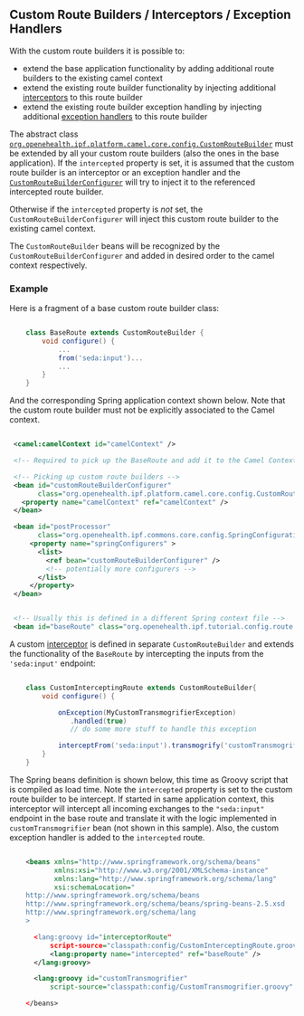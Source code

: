 ## Custom Route Builders / Interceptors / Exception Handlers

With the custom route builders it is possible to:

* extend the base application functionality by adding additional route builders to the existing camel context
* extend the existing route builder functionality by injecting additional [interceptors](http://camel.apache.org/intercept.html) to this route builder
* extend the existing route builder exception handling by injecting additional [exception handlers](http://camel.apache.org/exception-clause.html) to this route builder

The abstract class [`org.openehealth.ipf.platform.camel.core.config.CustomRouteBuilder`](../apidocs/org/openehealth/ipf/platform/camel/core/config/CustomRouteBuilder.html)  must be extended by all your
custom route builders (also the ones in the base application). If the `intercepted` property is set, it is assumed
that the custom route builder is an interceptor or an exception handler and the
[`CustomRouteBuilderConfigurer`](../apidocs/org/openehealth/ipf/platform/camel/core/config/CustomRouteBuilderConfigurer.html) will try
to inject it to the referenced intercepted route builder.

Otherwise if the `intercepted` property is *not* set, the `CustomRouteBuilderConfigurer` will inject this custom route builder
to the existing camel context.

The `CustomRouteBuilder` beans will be recognized by the `CustomRouteBuilderConfigurer` and added in desired order to the camel context respectively.


### Example

Here is a fragment of a base custom route builder class:

```groovy

    class BaseRoute extends CustomRouteBuilder {
        void configure() {
            ...
            from('seda:input')...
            ...
        }
    }

```

And the corresponding Spring application context shown below. Note that the custom route builder must not be explicitly associated to the Camel context.

 ```xml

  <camel:camelContext id="camelContext" />

  <!-- Required to pick up the BaseRoute and add it to the Camel Context -->

  <!-- Picking up custom route builders -->
  <bean id="customRouteBuilderConfigurer"
        class="org.openehealth.ipf.platform.camel.core.config.CustomRouteBuilderConfigurer">
    <property name="camelContext" ref="camelContext" />
  </bean>

  <bean id="postProcessor"
        class="org.openehealth.ipf.commons.core.config.SpringConfigurationPostProcessor">
      <property name="springConfigurers" >
        <list>
          <ref bean="customRouteBuilderConfigurer" />
          <!-- potentially more configurers -->
        </list>
      </property>
  </bean>


  <!-- Usually this is defined in a different Spring context file -->
  <bean id="baseRoute" class="org.openehealth.ipf.tutorial.config.route.BaseRoute" />

 ```

A custom [interceptor](http://camel.apache.org/intercept.html) is defined in separate `CustomRouteBuilder` and extends
the functionality of the `BaseRoute` by intercepting the inputs from the `'seda:input'` endpoint:

```groovy

    class CustomInterceptingRoute extends CustomRouteBuilder{
        void configure() {

            onException(MyCustomTransmogrifierException)
               .handled(true)
               // do some more stuff to handle this exception

            interceptFrom('seda:input').transmogrify('customTransmogrifier')
        }
    }

```

The Spring beans definition is shown below, this time as Groovy script that is compiled as load time.
Note the `intercepted` property is set to the custom route builder to be intercept. If started in same application context,
this interceptor will intercept all incoming exchanges to the `"seda:input"` endpoint in the base route and translate
it with the logic implemented in `customTransmogrifier` bean (not shown in this sample). Also, the custom exception handler
is added to the `intercepted` route.

```xml

    <beans xmlns="http://www.springframework.org/schema/beans"
           xmlns:xsi="http://www.w3.org/2001/XMLSchema-instance"
           xmlns:lang="http://www.springframework.org/schema/lang"
           xsi:schemaLocation="
    http://www.springframework.org/schema/beans
    http://www.springframework.org/schema/beans/spring-beans-2.5.xsd
    http://www.springframework.org/schema/lang
    >

      <lang:groovy id="interceptorRoute"
          script-source="classpath:config/CustomInterceptingRoute.groovy" >
          <lang:property name="intercepted" ref="baseRoute" />
      </lang:groovy>

      <lang:groovy id="customTransmogrifier"
          script-source="classpath:config/CustomTransmogrifier.groovy" />

    </beans>

```

